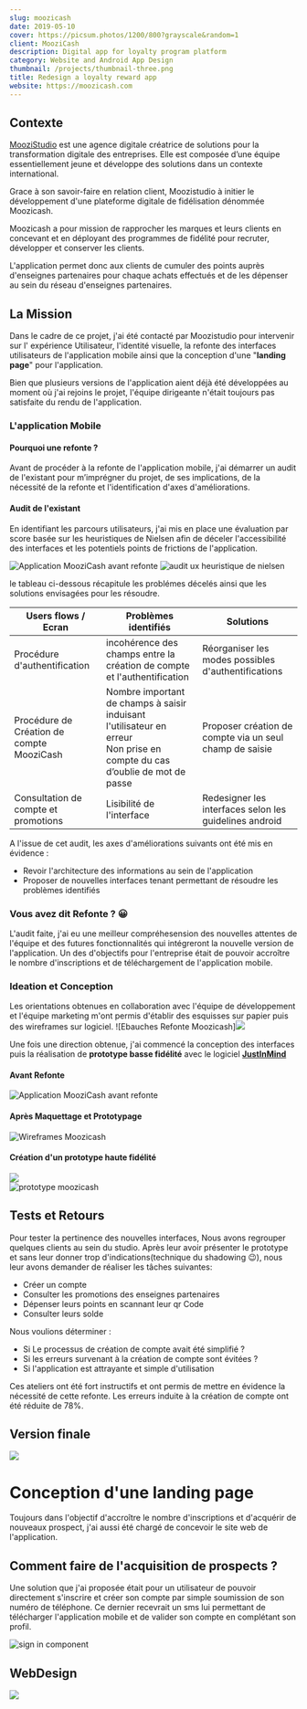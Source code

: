 ```yaml
---
slug: moozicash
date: 2019-05-10
cover: https://picsum.photos/1200/800?grayscale&random=1
client: MooziCash
description: Digital app for loyalty program platform
category: Website and Android App Design
thumbnail: /projects/thumbnail-three.png
title: Redesign a loyalty reward app
website: https://moozicash.com
---
```


## Contexte 

<a href="wwww.moozistudio.com" target="_blank">MooziStudio</a> est une agence digitale créatrice de solutions pour la transformation digitale des entreprises.
Elle est composée d’une équipe essentiellement jeune et développe des solutions dans un contexte international.

Grace à son savoir-faire en relation client, Moozistudio à initier le développement d'une plateforme digitale de fidélisation dénommée Moozicash. 

Moozicash a pour mission de rapprocher les marques et leurs clients en concevant et en déployant des programmes de fidélité pour recruter, développer et conserver les clients.

L'application permet donc aux clients de cumuler des points auprès d'enseignes partenaires pour chaque achats effectués et de les dépenser au sein du réseau d'enseignes partenaires.

## La Mission 

Dans le cadre de ce projet, j'ai été contacté par Moozistudio pour intervenir sur l' expérience Utilisateur, l'identité visuelle, la refonte des interfaces utilisateurs de l'application mobile ainsi que  la conception d'une "**landing page**" pour l'application.

Bien que plusieurs versions de l'application aient déjà été développées au moment où j'ai rejoins le projet, l'équipe dirigeante n'était toujours pas satisfaite du rendu de l'application. 

### L'application Mobile

#### Pourquoi une refonte ?

Avant de procéder à la refonte de l'application mobile, j'ai démarrer un audit de l'existant pour m’imprégner du projet, de ses implications, de la nécessité de la refonte et l'identification d'axes d'améliorations.

#### Audit de l'existant 

En identifiant les parcours utilisateurs, j'ai mis en place une évaluation par score basée sur les heuristiques de Nielsen afin de déceler l'accessibilité des interfaces et les potentiels points de frictions de l'application.

<img class=img-fluid src='/projects/moozicash/Before.jpg' alt="Application MooziCash avant refonte">



<img class=img-fluid src='/projects/moozicash/uxaudit.png' alt="audit ux heuristique de nielsen">

le tableau ci-dessous récapitule les problémes décelés ainsi que les solutions envisagées pour les résoudre.

<table class="table">
<thead>
	<tr>
		<th>Users flows / Ecran</th>
		<th>Probl&#232;mes identifi&#233;s</th>
		<th>Solutions</th>
	</tr>
</thead>
<tbody>
	<tr>
		<td>Proc&#233;dure d&#39;authentification</td>
		<td>incoh&#233;rence des champs entre la cr&#233;ation de compte et l&#39;authentification</td>
		<td>R&#233;organiser les modes possibles d&#39;authentifications</td>
	</tr>
	<tr>
		<td>Proc&#233;dure de Cr&#233;ation de compte MooziCash</td>
		<td>Nombre important de champs à saisir induisant l'utilisateur en erreur<br> Non prise en compte du cas d’oublie de mot de passe</td>
		<td>Proposer création de compte via un seul champ de saisie</td>
	</tr>
	<tr>
		<td>Consultation de compte et promotions</td>
		<td>Lisibilit&#233; de l&#39;interface</td>
		<td>Redesigner les interfaces selon les guidelines  android</td>
	</tr>
</tbody>
</table>

A l'issue de cet audit, les axes d'améliorations suivants ont été mis en évidence :
* Revoir l'architecture des informations au sein de l'application 
* Proposer de nouvelles interfaces tenant permettant de résoudre les problèmes identifiés

### Vous avez dit Refonte ? :grinning: 

L'audit faite,  j'ai eu une meilleur compréhesension des nouvelles attentes de l'équipe et des futures fonctionnalités qui intégreront la nouvelle version de l'application. 
Un des d'objectifs pour l'entreprise était de pouvoir accroître le nombre d'inscriptions et de téléchargement de l'application mobile.

### Ideation et Conception

Les orientations obtenues en  collaboration avec l'équipe de développement et l'équipe marketing m'ont permis d'établir des esquisses sur papier puis des wireframes sur logiciel.
![Ebauches Refonte Moozicash]<img class=img-fluid src='/projects/moozicash/moozicash_sketch.png'>

Une fois une direction obtenue, j'ai commencé la conception des interfaces puis la réalisation de **prototype basse fidélité** avec le logiciel **<a href="www.justinmind.com" target="_blank">JustInMind</a>** 
#### Avant Refonte

<img class=img-fluid src='/projects/moozicash/Before.jpg' alt="Application MooziCash avant refonte">

#### Après Maquettage et Prototypage 

<img class=img-fluid src='/projects/moozicash/Wireframes.jpg' alt="Wireframes Moozicash">

#### Création d'un prototype haute fidélité

<div class="row mt-4 mb-4">
    <div class=col-8>
		<img class=img-fluid src='/projects/moozicash/Prototype.jpg'>
    </div>
    <div class=col-4>
        <img class=img-fluid src='/projects/moozicash/prototype-Moozicash-gif.gif' alt="prototype moozicash">
    </div>
</div>

## Tests et Retours 

Pour tester la pertinence des nouvelles interfaces, Nous avons regrouper quelques clients au sein du studio. Après leur avoir présenter le prototype et sans leur donner trop d'indications(technique du shadowing :wink:), nous leur avons demander de réaliser les tâches suivantes:
* Créer un compte 
* Consulter les promotions des enseignes partenaires 
* Dépenser leurs points en scannant leur qr Code 
* Consulter leurs solde 

Nous voulions déterminer :
* Si Le processus de création de compte avait été simplifié ?
* Si les erreurs survenant à la création de compte sont évitées ?
* Si l'application est attrayante et simple d'utilisation

Ces ateliers ont été fort instructifs et ont permis de mettre en évidence la nécessité de cette refonte. Les erreurs induite à la création de compte ont été réduite de 78%.

## Version finale 
<img class=img-fluid src='/projects/moozicash/_thumbnail.jpg'>

# Conception d'une landing page 

Toujours dans l'objectif d'accroître le nombre d'inscriptions et d'acquérir de nouveaux prospect, j'ai aussi été chargé de concevoir le site web de  l'application. 

## Comment faire de l'acquisition de prospects ?

Une solution que j'ai proposée était pour un utilisateur de pouvoir directement s'inscrire et créer son compte par simple soumission de son numéro de téléphone.
Ce dernier recevrait un sms lui permettant de télécharger l'application mobile et de valider son compte en complétant son profil.


<div class="row mt-4 mb-4">
    <div class=col-6>
        <img class=img-fluid src='/projects/moozicash/composant-signin.png' alt="sign in component">
    </div>
    <div class=col-6>
    </div>
</div>


## WebDesign

<img class=img-fluid src='/projects/moozicash/Page_Particuliers.png'>


